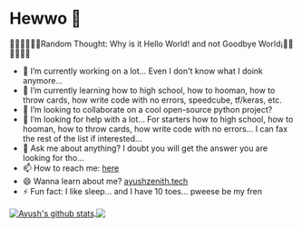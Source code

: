 # Hewwo 👋 

🤔🤔🤔🤔🤔🤔Random Thought: Why is it Hello World! and not Goodbye World¡🤔🤔🤔🤔🤔🤔

- 🔭 I’m currently working on a lot... Even I don't know what I doink anymore...
- 🌱 I’m currently learning how to high school, how to hooman, how to throw cards, how write code with no errors, speedcube, tf/keras, etc.
- 👯 I’m looking to collaborate on a cool open-source python project?
- 🤔 I’m looking for help with a lot... For starters how to high school, how to hooman, how to throw cards, how write code with no errors... I can fax the rest of the list if interested...
- 💬 Ask me about anything? I doubt you will get the answer you are looking for tho...
- 📫 How to reach me: [here](https://github.com/ayushzenith/ayushzenith/issues)
- 😄 Wanna learn about me? [ayushzenith.tech](https://ayushzenith.tech/)
- ⚡ Fun fact: I like sleep... and I have 10 toes... pweese be my fren

<a href="https://github.com/ayushzenith/">
  <img align="center" src="https://github-readme-stats.vercel.app/api?username=ayushzenith&show_icons=true&count_private=true&theme=tokyonight&include_all_commits=true" alt="Ayush's github stats" />
</a>
<a href="https://github.com/ayushzenith/">
  <img align="center" src="https://github-readme-stats.vercel.app/api/top-langs/?username=ayushzenith&layout=compact&theme=tokyonight" />
</a>


<!--
**ayushzenith/ayushzenith** is a ✨ _special_ ✨ repository because its `README.md` (this file) appears on your GitHub profile.

Here are some ideas to get you started:

- 🔭 I’m currently working on ...
- 🌱 I’m currently learning ...
- 👯 I’m looking to collaborate on ...
- 🤔 I’m looking for help with ...
- 💬 Ask me about ...
- 📫 How to reach me: ...
- 😄 Pronouns: ...
- ⚡ Fun fact: ...
-->

